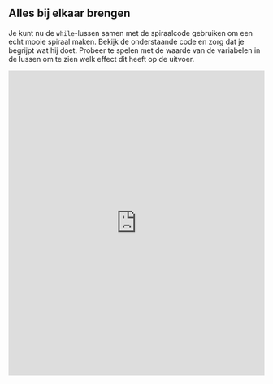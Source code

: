 ## Alles bij elkaar brengen

Je kunt nu de `while`-lussen samen met de spiraalcode gebruiken om een echt mooie spiraal maken. Bekijk de onderstaande code en zorg dat je begrijpt wat hij doet. Probeer te spelen met de waarde van de variabelen in de lussen om te zien welk effect dit heeft op de uitvoer. 

<iframe src="https://trinket.io/embed/python/91a1daf84e" width="100%" height="600" frameborder="0" marginwidth="0" marginheight="0" allowfullscreen></iframe>